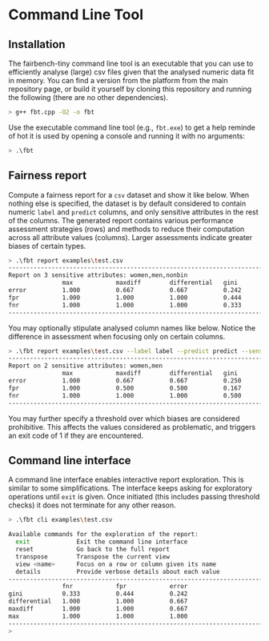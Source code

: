 # Command Line Tool

## Installation

The fairbench-tiny command line tool is an executable that you can
use to efficiently analyse (large) csv files given that the analysed
numeric data fit in memory. You can find a version from the platform
from the main repository page, or build it yourself by cloning this
repository and running the following (there are no other dependencies).

```bash
> g++ fbt.cpp -O2 -o fbt
```

Use the executable command line tool (e.g., `fbt.exe`)
to get a help reminde of hot it is used by opening a console 
and running it with no arguments:

```bash
> .\fbt
```

## Fairness report

Compute a fairness report for a `csv` dataset and show it like below. 
When nothing else is specified, the dataset is by default 
considered to contain numeric `label` and `predict` 
columns, and only sensitive attributes in the rest of
the columns. The generated report contains various 
performance assessment strategies (rows) and methods
to reduce their computation across all attribute values
(columns). Larger assessments indicate greater biases
of certain types.

```bash
> .\fbt report examples\test.csv
--------------------------------------------------------------------------
Report on 3 sensitive attributes: women,men,nonbin
               max            maxdiff        differential   gini
error          1.000          0.667          0.667          0.242
fpr            1.000          1.000          1.000          0.444
fnr            1.000          1.000          1.000          0.333
--------------------------------------------------------------------------
```

You may optionally stipulate analysed column names like below.
Notice the difference in assessment when focusing only on certain columns.

```bash
> .\fbt report examples\test.csv --label label --predict predict --sensitive men,women
--------------------------------------------------------------------------
Report on 2 sensitive attributes: women,men
               max            maxdiff        differential   gini
error          1.000          0.667          0.667          0.250
fpr            1.000          0.500          0.500          0.167
fnr            1.000          1.000          1.000          0.500
--------------------------------------------------------------------------
```

You may further specify a threshold over which biases
are considered prohibitive. This affects the 
values considered as problematic, and triggers an exit 
code of 1 if they are encountered.


## Command line interface

A command line interface enables interactive report exploration.
This is similar to some simplifications. The interface keeps asking
for exploratory operations until `exit` is given. Once initiated
(this includes passing threshold checks) it does not terminate for
any other reason.

```bash
> .\fbt cli examples\test.csv

Available commands for the exploration of the report:
  exit             Exit the command line interface
  reset            Go back to the full report
  transpose        Transpose the current view
  view <name>      Focus on a row or column given its name
  details          Provide verbose details about each value
--------------------------------------------------------------------------
               fnr            fpr            error
gini           0.333          0.444          0.242
differential   1.000          1.000          0.667
maxdiff        1.000          1.000          0.667
max            1.000          1.000          1.000
--------------------------------------------------------------------------
> 
```
